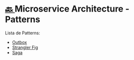 <h1><a href="https://github.com/everaldofilho/microservice-architecture"> 🔙 </a> Microservice Architecture - Patterns </h1>

Lista de Patterns:

- [Outbox](./outbox)
- [Strangler Fig](./stragler)
- [Saga](./saga)